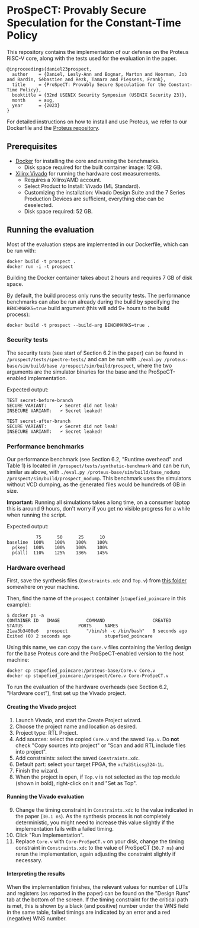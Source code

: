 # ProSpeCT: Provably Secure Speculation for the Constant-Time Policy

This repository contains the implementation of our defense on the Proteus RISC-V core, along with the tests used for the evaluation in the paper.

```
@inproceedings{daniel23prospect,
  author    = {Daniel, Lesly-Ann and Bognar, Marton and Noorman, Job and Bardin, Sébastien and Rezk, Tamara and Piessens, Frank},
  title     = {ProSpeCT: Provably Secure Speculation for the Constant-Time Policy},
  booktitle = {32nd USENIX Security Symposium (USENIX Security 23)},
  month     = aug,
  year      = {2023}
}
```

For detailed instructions on how to install and use Proteus, we refer to our Dockerfile and the [Proteus repository](https://github.com/proteus-core/proteus).

## Prerequisites

- [Docker](https://docs.docker.com/engine/install/) for installing the core and running the benchmarks.
  + Disk space required for the built container image: 12 GB.
- [Xilinx Vivado](https://www.xilinx.com/products/design-tools/vivado/vivado-ml.html) for running the hardware cost measurements.
  + Requires a Xilinx/AMD account.
  + Select Product to Install: Vivado (ML Standard).
  + Customizing the installation: Vivado Design Suite and the 7 Series Production Devices are sufficient, everything else can be deselected.
  + Disk space required: 52 GB.

## Running the evaluation

Most of the evaluation steps are implemented in our Dockerfile, which can be run with:

```shell
docker build -t prospect .
docker run -i -t prospect
```

Building the Docker container takes about 2 hours and requires 7 GB of disk space.

By default, the build process only runs the security tests.
The performance benchmarks can also be run already during the build by specifying the `BENCHMARKS=true` build argument (this will add 9+ hours to the build process):

```shell
docker build -t prospect --build-arg BENCHMARKS=true .
```

### Security tests

The security tests (see start of Section 6.2 in the paper) can be found in `/prospect/tests/spectre-tests/` and can be run with `./eval.py /proteus-base/sim/build/base /prospect/sim/build/prospect`, where the two arguments are the simulator binaries for the base and the ProSpeCT-enabled implementation.

Expected output:

```
TEST secret-before-branch
SECURE VARIANT:  	✔ Secret did not leak!
INSECURE VARIANT:	🗲 Secret leaked!

TEST secret-after-branch
SECURE VARIANT:  	✔ Secret did not leak!
INSECURE VARIANT:	🗲 Secret leaked!
```

### Performance benchmarks

Our performance benchmark (see Section 6.2, "Runtime overhead" and Table 1) is located in `/prospect/tests/synthetic-benchmark` and can be run, similar as above, with `./eval.py /proteus-base/sim/build/base_nodump /prospect/sim/build/prospect_nodump`.
This benchmark uses the simulators without VCD dumping, as the generated files would be hundreds of GB in size.

**Important:** Running all simulations takes a long time, on a consumer laptop this is around 9 hours, don't worry if you get no visible progress for a while when running the script.

Expected output:

```
           75      50      25      10
baseline  100%    100%    100%    100%
  p(key)  100%    100%    100%    100%
  p(all)  110%    125%    136%    145%
```

### Hardware overhead

First, save the synthesis files (`Constraints.xdc` and `Top.v`) from [this folder](https://github.com/proteus-core/proteus/tree/main/synthesis) somewhere on your machine.

Then, find the name of the `prospect` container (`stupefied_poincare` in this example):

```shell
$ docker ps -a
CONTAINER ID   IMAGE          COMMAND                  CREATED          STATUS                     PORTS     NAMES
21aa3b3408e6   prospect       "/bin/sh -c /bin/bash"   8 seconds ago    Exited (0) 2 seconds ago             stupefied_poincare

```

Using this name, we can copy the `Core.v` files containing the Verilog design for the base Proteus core and the ProSpeCT-enabled version to the host machine:

```shell
docker cp stupefied_poincare:/proteus-base/Core.v Core.v
docker cp stupefied_poincare:/prospect/Core.v Core-ProSpeCT.v
```

To run the evaluation of the hardware overheads (see Section 6.2, "Hardware cost"), first set up the Vivado project.

#### Creating the Vivado project

1. Launch Vivado, and start the Create Project wizard.
2. Choose the project name and location as desired.
3. Project type: RTL Project.
4. Add sources: select the copied `Core.v` and the saved `Top.v`. Do **not** check "Copy sources into project" or "Scan and add RTL include files into project".
5. Add constraints: select the saved `Constraints.xdc`.
6. Default part: select your target FPGA, the `xc7a35ticsg324-1L`.
7. Finish the wizard.
8. When the project is open, if `Top.v` is not selected as the top module (shown in bold), right-click on it and "Set as Top".

#### Running the Vivado evaluation

9. Change the timing constraint in `Constraints.xdc` to the value indicated in the paper (`30.1 ns`). As the synthesis process is not completely deterministic, you might need to increase this value slightly if the implementation fails with a failed timing.
10. Click "Run Implementation".
11. Replace `Core.v` with `Core-ProSpeCT.v` on your disk, change the timing constraint in `Constraints.xdc` to the value of ProSpeCT (`30.7 ns`) and rerun the implementation, again adjusting the constraint slightly if necessary.

#### Interpreting the results

When the implementation finishes, the relevant values for number of LUTs and registers (as reported in the paper) can be found on the "Design Runs" tab at the bottom of the screen.
If the timing constraint for the critical path is met, this is shown by a black (and positive) number under the WNS field in the same table, failed timings are indicated by an error and a red (negative) WNS number.
